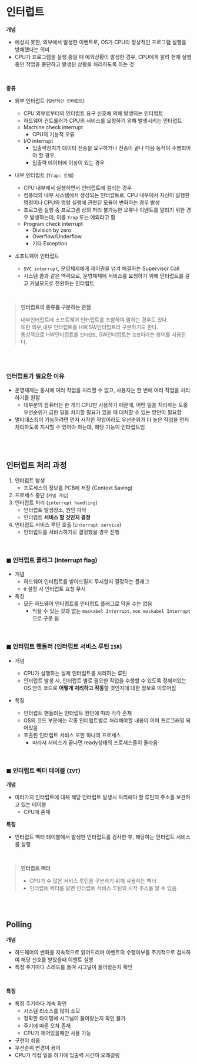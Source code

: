 # 인터럽트

**개념**            
- 예상치 못한, 외부에서 발생한 이벤트로, OS가 CPU의 정상적인 프로그램 실행을 방해했다는 의미
- CPU가 프로그램을 실행 중일 때 예외상황이 발생한 경우, CPU에게 알려 현재 실행중인 작업을 중단하고 발생된 상황을 처리하도록 하는 것

<br>

**종류**
- 외부 인터럽트 (`일반적인 인터럽트`)
    - CPU 외부로부터의 인터럽트 요구 신호에 의해 발생되는 인터럽트
    - 하드웨어 컨트롤러가 CPU의 서비스를 요청하기 위해 발생시키는 인터럽트
    - Machine check interrupt
        - CPU의 기능적 오류
    - I/O interrupt
        - 입출력장치가 데이터 전송을 요구하거나 전송이 끝나 다음 동작이 수행되어야 할 경우
        - 입출력 데이터에 이상이 있는 경우

- 내부 인터럽트 (`Trap: 트랩`)
    - CPU 내부에서 실행하면서 인터럽트에 걸리는 경우
    - 컴퓨터의 내부 시스템에서 생성되는 인터럽트로, CPU 내부에서 자신이 실행한 명령이나 CPU의 명령 실행에 관련된 모듈이 변화하는 경우 발생
    - 프로그램 실행 중 프로그램 상의 처리 불가능한 오류나 이벤트를 알리기 위한 경우 발생하는데, 이를 `Trap` 또는 예외라고 함
    - Program check interrupt
        - Division by zero
        - Overflow/Underflow
        - 기타 Exception

- 소프트웨어 인터럽트
    - `SVC interrupt`, 운영체제에게 제어권을 넘겨 해결하는 Supervisor Call
    - 시스템 콜과 같은 맥락으로, 운영체제에 서비스를 요청하기 위해 인터럽트를 걸고 커널모드로 전환하는 인터럽트

<br>

> **인터럽트의 종류를 구분하는 관점**
>               
> 내부인터럽트에 소프트웨어 인터럽트를 포함하여 말하는 경우도 있다.          
> 또한 외부,내부 인터럽트를 HW,SW인터럽트라 구분하기도 한다.         
> 통상적으로 HW인터럽트를 `인터럽트`, SW인터럽트는 `트랩`이라는 용어를 사용한다.

<br>   
<br>

### 인터럽트가 필요한 이유
- 운영체제는 동시에 여러 작업을 처리할 수 없고, 사용자는 한 번에 여러 작업을 처리하기를 원함
    - 대부분의 컴퓨터는 한 개의 CPU만 사용하기 때문에, 어떤 일을 처리하는 도중 우선순위가 급한 일을 처리할 필요가 있을 때 대처할 수 있는 방안이 필요함
- 멀티태스킹이 가능하려면 먼저 시작한 작업이라도 우선순위가 더 높은 작업을 먼저 처리하도록 지시할 수 있어야 하는데, 해당 기능이 인터럽트임

<br>   
<br>

## 인터럽트 처리 과정

1. 인터럽트 발생
    - 프로세스의 정보를 PCB에 저장 (Context Saving)
2. 프로세스 중단 (`커널 개입`)
3. 인터럽트 처리 (`interrupt handling`)
    - 인터럽트 발생장소, 원인 파악
    - 인터럽트 **서비스 할 것인지 결정**
4. 인터럽트 서비스 루틴 호출 (`interrupt service`)
    - 인터럽트를 서비스하기로 결정했을 경우 진행

<br>


### ◼︎ 인터럽트 플래그 (Interrupt flag)

- 개념
    - 하드웨어 인터럽트를 받아드릴지 무시할지 결정하는 플래그
    - `0` 설정 시 인터럽트 요청 무시
- 특징
    - 모든 하드웨어 인터럽트를 인터럽트 플래그로 막을 수는 없음
        - 막을 수 있는 것과 없는 `maskabel Interrupt`, `non maskabel Interrupt` 으로 구분 됨

<br>

### ◼︎ 인터럽트 핸들러 (인터럽트 서비스 루틴 `ISR`)

- 개념
    - CPU가 실행하는 실제 인터럽트를 처리하는 루틴
    - 인터럽트 발생 시, 인터럽트 별로 필요한 작업을 수행할 수 있도록 정해져있는 OS 안의 코드로 **어떻게 처리하고 작동**할 것인지에 대한 정보로 이루어짐
    
- 특징
    - 인터럽트 핸들러는 인터럽트 원인에 따라 각각 존재
    - OS의 코드 부분에는 각종 인터럽트별로 처리해야할 내용이 이미 프로그래밍 되어있음
    - 호출된 인터럽트 서비스 또한 하나의 프로세스
        - 따라서 서비스가 끝나면 ready상태의 프로세스들이 올라옴

<br>


### ◼︎ 인터럽트 벡터 테이블 (`IVT`)

**개념**
- 여러가지 인터럽트에 대해 해당 인터럽트 발생시 처리해야 할 루틴의 주소를 보관하고 있는 테이블
    - CPU에 존재

**특징**
- 인터럽트 벡터 테이블에서 발생한 인터럽트를 검사한 후, 해당하는 인터럽트 서비스를 실행

<br>

> **인터럽트 벡터**                     
> - CPU가 수 많은 서비스 루틴을 구분하기 위해 사용하는 벡터
> - 인터럽트 벡터를 알면 인터럽트 서비스 루틴의 시작 주소를 알 수 있음


<br>
<br>

## Polling

**개념**
- 하드웨어의 변화를 지속적으로 읽어드리며 이벤트의 수행여부를 주기적으로 검사하여 해당 신호를 받았을때 이벤트 실행
- 특정 주기마다 스레드를 돌며 시그널이 들어왔는지 확인

<br>

**특징** 
- 특정 주기마다 계속 확인
    - 시스템 리소스를 많이 소모
    - 정확한 타이밍에 시그널이 들어왔는지 확인 불가
    - 주기에 따른 오차 존재
    - CPU가 깨어있을때만 사용 가능
- 구현이 쉬움
- 우선순위 변경이 용이
- CPU가 직접 일을 하기에 입출력 시간이 오래걸림 

